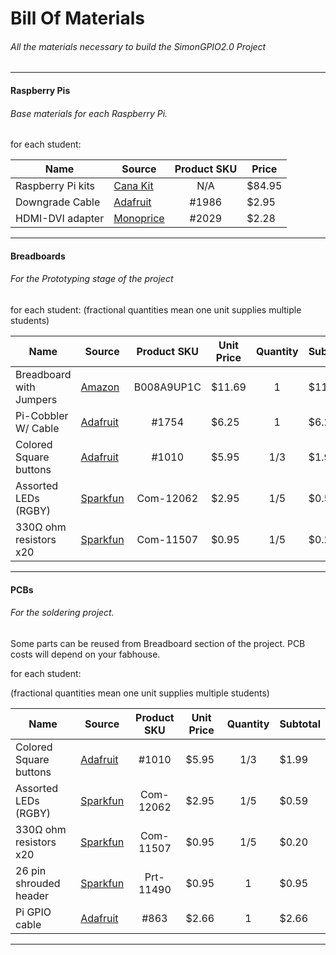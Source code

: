 Bill Of Materials
=================

###### All the materials necessary to build the SimonGPIO2.0 Project

--------------------------------------------------------------------

#### Raspberry Pis
###### Base materials for each Raspberry Pi.
for each student:

| Name              | Source         | Product SKU  | Price |
| ----------------- | -------------- |:------------:| ----- |
| Raspberry Pi kits | [Cana Kit][1]  |      N/A     | $84.95|
| Downgrade Cable   | [Adafruit][2]  |     #1986    | $2.95 |
| HDMI-DVI adapter  | [Monoprice][3] |     #2029    | $2.28 |

[1]: http://www.canakit.com/raspberry-pi-starter-kit.html
[2]: https://www.adafruit.com/products/1986
[3]: http://www.monoprice.com/Product?c_id=104&cp_id=10419&cs_id=1041902&p_id=2029&seq=1&format=2

-----------------

#### Breadboards
###### For the Prototyping stage of the project
for each student:
(fractional quantities mean one unit supplies multiple students)

| Name                   | Source        | Product SKU  | Unit Price  | Quantity | Subtotal   |
| ---------------------- | ------------- |:------------:| ----------- |:--------:| ---------- |
| Breadboard with Jumpers| [Amazon][4]   |  B008A9UP1C  | $11.69      |     1    | $11.69     |
| Pi-Cobbler W/ Cable    | [Adafruit][5] |    #1754     | $6.25       |     1    | $6.25      |
| Colored Square buttons | [Adafruit][6] |    #1010     | $5.95       |    1/3   | $1.99      |
| Assorted LEDs (RGBY)   | [Sparkfun][7] |   Com-12062  | $2.95       |    1/5   | $0.59      |
| 330Ω ohm resistors x20 | [Sparkfun][8] |   Com-11507  | $0.95       |    1/5   | $0.20      |

[4]: http://www.amazon.com/microtivity-830-point-Experiment-Breadboard-Jumper/dp/B008A9UP1C
[5]: http://www.adafruit.com/products/1754
[6]: http://www.adafruit.com/products/1010
[7]: https://www.sparkfun.com/products/12062
[8]: https://www.sparkfun.com/products/11507

------------------

#### PCBs
###### For the soldering project.

 Some parts can be reused from Breadboard section of the project. PCB costs will depend on your fabhouse.
 
for each student:

(fractional quantities mean one unit supplies multiple students)


| Name                   | Source        | Product SKU  | Unit Price  | Quantity | Subtotal   |
| ---------------------- | ------------- |:------------:| ----------- |:--------:| ---------- |
| Colored Square buttons | [Adafruit][6] |    #1010     | $5.95       |    1/3   | $1.99      |
| Assorted LEDs (RGBY)   | [Sparkfun][7] |   Com-12062  | $2.95       |    1/5   | $0.59      |
| 330Ω ohm resistors x20 | [Sparkfun][8] |   Com-11507  | $0.95       |    1/5   | $0.20      |
| 26 pin shrouded header | [Sparkfun][9] |   Prt-11490  | $0.95       |     1    | $0.95      |
| Pi GPIO cable          | [Adafruit][10]|     #863     | $2.66       |     1    | $2.66      |

[9]: https://www.sparkfun.com/products/11490
[10]: http://www.adafruit.com/products/862

------------------

